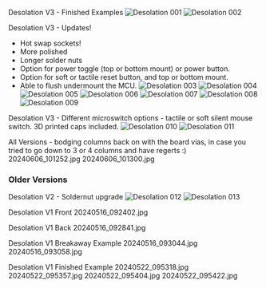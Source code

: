 
Desolation V3 - Finished Examples
![Desolation 001](20240716_090901.jpg)
![Desolation 002](20240716_090910.jpg)

Desolation V3 - Updates!
- Hot swap sockets!
- More polished
- Longer solder nuts
- Option for power toggle (top or bottom mount) or power button.
- Option for soft or tactile reset button, and top or bottom mount.
- Able to flush undermount the MCU.
![Desolation 003](20240714_135024.jpg)
![Desolation 004](20240714_135038.jpg)
![Desolation 005](20240714_135049.jpg)
![Desolation 006](20240714_135101.jpg)
![Desolation 007](20240714_135207.jpg)
![Desolation 008](20240715_154604.jpg)
![Desolation 009](20240715_154531.jpg)

Desolation V3 - Different microswitch options - tactile or soft silent mouse switch.  3D printed caps included.
![Desolation 010](20240714_142437.jpg)
![Desolation 011](20240714_142459.jpg)

All Versions - bodging columns back on with the board vias, in case you tried to go down to 3 or 4 columns and have regerts :)
20240606_101252.jpg
20240606_101300.jpg

### Older Versions
Desolation V2 - Soldernut upgrade
![Desolation 012](20240606_095502.jpg)
![Desolation 013](20240606_095535.jpg)

Desolation V1 Front
20240516_092402.jpg

Desolation V1 Back
20240516_092841.jpg

Desolation V1 Breakaway Example
20240516_093044.jpg
20240516_093058.jpg

Desolation V1 Finished Example
20240522_095318.jpg
20240522_095357.jpg
20240522_095404.jpg
20240522_095422.jpg
